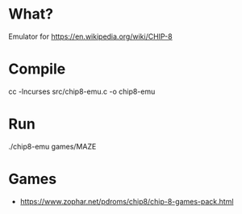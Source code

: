 # What?
Emulator for https://en.wikipedia.org/wiki/CHIP-8

# Compile
cc -lncurses src/chip8-emu.c -o chip8-emu

# Run
./chip8-emu games/MAZE

# Games
* https://www.zophar.net/pdroms/chip8/chip-8-games-pack.html

